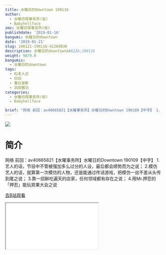 ```yaml
---
title: 水曜日的Downtown 190116
author:
  - 水曜侦探事务所(仮)
  - Babyhellface
zmz: 水曜侦探事务所(仮)
publishdate: '2019-01-16'
bangumi: 水曜日的downtown
date: '2019-01-21'
slug: 190121-190116-41269030
description: 水曜日的downtown&#8226;190116
weight: 9879.0
bangumis:
  - 水曜日的downtown
tags:
  - 松本人志
  - 日综
  - 春日俊彰
  - 浜田雅功
categories:
  - 水曜侦探事务所(仮)
  - Babyhellface

brief: "网络 前回：av40665821【水曜事务所】水曜日的Downtown 190109【中字】 1.艺人的话，节目中不管被强加多么过分的人设，最后都会顺势而为之说； 2.模仿艺人的话，就算第一次模仿的人物，还是能通过传话游戏，把模仿一丝不差从头传到尾之说； 3.靠一招鲜吃遍天的店家，任何领域都有存在之说； 4.用Mr.押忍的「押忍」能玩宾果大会之说"
---
```

![](https://i.imgur.com/BIIDeHW.jpg)
# 简介  
网络
前回：av40665821【水曜事务所】水曜日的Downtown 190109【中字】
1.艺人的话，节目中不管被强加多么过分的人设，最后都会顺势而为之说；
2.模仿艺人的话，就算第一次模仿的人物，还是能通过传话游戏，把模仿一丝不差从头传到尾之说；
3.靠一招鲜吃遍天的店家，任何领域都有存在之说；
4.用Mr.押忍的「押忍」能玩宾果大会之说  

[去B站观看](https://www.bilibili.com/video/av41269030/)
<div class ="resp-container"><iframe class="testiframe" src="//player.bilibili.com/player.html?aid=41269030"", scrolling="no", allowfullscreen="true" > </iframe></div> 
